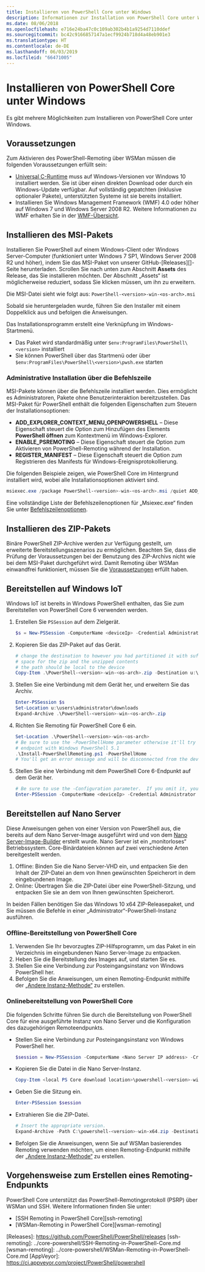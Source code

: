```yaml
---
title: Installieren von PowerShell Core unter Windows
description: Informationen zur Installation von PowerShell Core unter Windows
ms.date: 08/06/2018
ms.openlocfilehash: e716e24ba47c0c109ab302b4b1a9254d7110ddef
ms.sourcegitcommit: bc42c9166857147a1ecf9924b718d4a48eb901e3
ms.translationtype: HT
ms.contentlocale: de-DE
ms.lasthandoff: 06/03/2019
ms.locfileid: "66471005"
---
```

# <a name="installing-powershell-core-on-windows"></a>Installieren von PowerShell Core unter Windows

Es gibt mehrere Möglichkeiten zum Installieren von PowerShell Core unter Windows.

## <a name="prerequisites"></a>Voraussetzungen

Zum Aktivieren des PowerShell-Remoting über WSMan müssen die folgenden Voraussetzungen erfüllt sein:

- [Universal C-Runtime](https://www.microsoft.com/download/details.aspx?id=50410) muss auf Windows-Versionen vor Windows 10 installiert werden. Sie ist über einen direkten Download oder durch ein Windows-Update verfügbar. Auf vollständig gepatchten (inklusive optionaler Pakete), unterstützten Systeme ist sie bereits installiert.
- Installieren Sie Windows Management Framework (WMF) 4.0 oder höher auf Windows 7 und Windows Server 2008 R2. Weitere Informationen zu WMF erhalten Sie in der [WMF-Übersicht](/powershell/wmf/overview).

## <a name="a-idmsi-installing-the-msi-package"></a><a id="msi" />Installieren des MSI-Pakets

Installieren Sie PowerShell auf einem Windows-Client oder Windows Server-Computer (funktioniert unter Windows 7 SP1, Windows Server 2008 R2 und höher), indem Sie das MSI-Paket von unserer GitHub-[Releases][]-Seite herunterladen. Scrollen Sie nach unten zum Abschnitt **Assets** des Release, das Sie installieren möchten. Der Abschnitt „Assets“ ist möglicherweise reduziert, sodass Sie klicken müssen, um ihn zu erweitern.

Die MSI-Datei sieht wie folgt aus: `PowerShell-<version>-win-<os-arch>.msi`
<!-- TODO: should be updated to point to the Download Center as well -->

Sobald sie heruntergeladen wurde, führen Sie den Installer mit einem Doppelklick aus und befolgen die Anweisungen.

Das Installationsprogramm erstellt eine Verknüpfung im Windows-Startmenü.

- Das Paket wird standardmäßig unter `$env:ProgramFiles\PowerShell\<version>` installiert
- Sie können PowerShell über das Startmenü oder über `$env:ProgramFiles\PowerShell\<version>\pwsh.exe` starten

### <a name="administrative-install-from-the-command-line"></a>Administrative Installation über die Befehlszeile

MSI-Pakete können über die Befehlszeile installiert werden. Dies ermöglicht es Administratoren, Pakete ohne Benutzerinteraktion bereitzustellen. Das MSI-Paket für PowerShell enthält die folgenden Eigenschaften zum Steuern der Installationsoptionen:

- **ADD_EXPLORER_CONTEXT_MENU_OPENPOWERSHELL** – Diese Eigenschaft steuert die Option zum Hinzufügen des Elements **PowerShell öffnen** zum Kontextmenü im Windows-Explorer.
- **ENABLE_PSREMOTING** – Diese Eigenschaft steuert die Option zum Aktivieren von PowerShell-Remoting während der Installation.
- **REGISTER_MANIFEST** – Diese Eigenschaft steuert die Option zum Registrieren des Manifests für Windows-Ereignisprotokollierung.

Die folgenden Beispiele zeigen, wie PowerShell Core im Hintergrund installiert wird, wobei alle Installationsoptionen aktiviert sind.

```powershell
msiexec.exe /package PowerShell-<version>-win-<os-arch>.msi /quiet ADD_EXPLORER_CONTEXT_MENU_OPENPOWERSHELL=1 ENABLE_PSREMOTING=1 REGISTER_MANIFEST=1
```

Eine vollständige Liste der Befehlszeilenoptionen für „Msiexec.exe“ finden Sie unter [Befehlszeilenoptionen](/windows/desktop/Msi/command-line-options).

## <a name="a-idzip-installing-the-zip-package"></a><a id="zip" />Installieren des ZIP-Pakets

Binäre PowerShell ZIP-Archive werden zur Verfügung gestellt, um erweiterte Bereitstellungsszenarios zu ermöglichen. Beachten Sie, dass die Prüfung der Voraussetzungen bei der Benutzung des ZIP-Archivs nicht wie bei dem MSI-Paket durchgeführt wird. Damit Remoting über WSMan einwandfrei funktioniert, müssen Sie die [Voraussetzungen](#prerequisites) erfüllt haben.

## <a name="deploying-on-windows-iot"></a>Bereitstellen auf Windows IoT

Windows IoT ist bereits in Windows PowerShell enthalten, das Sie zum Bereitstellen von PowerShell Core 6 verwenden werden.

1. Erstellen Sie `PSSession` auf dem Zielgerät.

   ```powershell
   $s = New-PSSession -ComputerName <deviceIp> -Credential Administrator
   ```

2. Kopieren Sie das ZIP-Paket auf das Gerät.

   ```powershell
   # change the destination to however you had partitioned it with sufficient
   # space for the zip and the unzipped contents
   # the path should be local to the device
   Copy-Item .\PowerShell-<version>-win-<os-arch>.zip -Destination u:\users\administrator\Downloads -ToSession $s
   ```

3. Stellen Sie eine Verbindung mit dem Gerät her, und erweitern Sie das Archiv.

   ```powershell
   Enter-PSSession $s
   Set-Location u:\users\administrator\downloads
   Expand-Archive .\PowerShell-<version>-win-<os-arch>.zip
   ```

4. Richten Sie Remoting für PowerShell Core 6 ein.

   ```powershell
   Set-Location .\PowerShell-<version>-win-<os-arch>
   # Be sure to use the -PowerShellHome parameter otherwise it'll try to create a new
   # endpoint with Windows PowerShell 5.1
   .\Install-PowerShellRemoting.ps1 -PowerShellHome .
   # You'll get an error message and will be disconnected from the device because it has to restart WinRM
   ```

5. Stellen Sie eine Verbindung mit dem PowerShell Core 6-Endpunkt auf dem Gerät her.

   ```powershell
   # Be sure to use the -Configuration parameter.  If you omit it, you will connect to Windows PowerShell 5.1
   Enter-PSSession -ComputerName <deviceIp> -Credential Administrator -Configuration powershell.<version>
   ```

## <a name="deploying-on-nano-server"></a>Bereitstellen auf Nano Server

Diese Anweisungen gehen von einer Version von PowerShell aus, die bereits auf dem Nano Server-Image ausgeführt wird und von dem [Nano Server-Image-Builder](/windows-server/get-started/deploy-nano-server) erstellt wurde.
Nano Server ist ein „monitorloses“ Betriebssystem. Core-Binärdateien können auf zwei verschiedene Arten bereitgestellt werden.

1. Offline: Binden Sie die Nano Server-VHD ein, und entpacken Sie den Inhalt der ZIP-Datei an dem von Ihnen gewünschten Speicherort in dem eingebundenen Image.
2. Online: Übertragen Sie die ZIP-Datei über eine PowerShell-Sitzung, und entpacken Sie sie an dem von Ihnen gewünschten Speicherort.

In beiden Fällen benötigen Sie das Windows 10 x64 ZIP-Releasepaket, und Sie müssen die Befehle in einer „Administrator“-PowerShell-Instanz ausführen.

### <a name="offline-deployment-of-powershell-core"></a>Offline-Bereitstellung von PowerShell Core

1. Verwenden Sie Ihr bevorzugtes ZIP-Hilfsprogramm, um das Paket in ein Verzeichnis im eingebundenen Nano Server-Image zu entpacken.
2. Heben Sie die Bereitstellung des Images auf, und starten Sie es.
3. Stellen Sie eine Verbindung zur Posteingangsinstanz von Windows PowerShell her.
4. Befolgen Sie die Anweisungen, um einen Remoting-Endpunkt mithilfe der [„Andere Instanz-Methode“](../learn/remoting/wsman-remoting-in-powershell-core.md#executed-by-another-instance-of-powershell-on-behalf-of-the-instance-that-it-will-register) zu erstellen.

### <a name="online-deployment-of-powershell-core"></a>Onlinebereitstellung von PowerShell Core

Die folgenden Schritte führen Sie durch die Bereitstellung von PowerShell Core für eine ausgeführte Instanz von Nano Server und die Konfiguration des dazugehörigen Remoteendpunkts.

- Stellen Sie eine Verbindung zur Posteingangsinstanz von Windows PowerShell her.

  ```powershell
  $session = New-PSSession -ComputerName <Nano Server IP address> -Credential <An Administrator account on the system>
  ```

- Kopieren Sie die Datei in die Nano Server-Instanz.

  ```powershell
  Copy-Item <local PS Core download location>\powershell-<version>-win-x64.zip c:\ -ToSession $session
  ```

- Geben Sie die Sitzung ein.

  ```powershell
  Enter-PSSession $session
  ```

- Extrahieren Sie die ZIP-Datei.

  ```powershell
  # Insert the appropriate version.
  Expand-Archive -Path C:\powershell-<version>-win-x64.zip -DestinationPath "C:\PowerShellCore_<version>"
  ```

- Befolgen Sie die Anweisungen, wenn Sie auf WSMan basierendes Remoting verwenden möchten, um einen Remoting-Endpunkt mithilfe der [„Andere Instanz-Methode“](../learn/remoting/WSMan-Remoting-in-PowerShell-Core.md#executed-by-another-instance-of-powershell-on-behalf-of-the-instance-that-it-will-register) zu erstellen.

## <a name="how-to-create-a-remoting-endpoint"></a>Vorgehensweise zum Erstellen eines Remoting-Endpunkts

PowerShell Core unterstützt das PowerShell-Remotingprotokoll (PSRP) über WSMan und SSH. Weitere Informationen finden Sie unter:

- [SSH Remoting in PowerShell Core][ssh-remoting]
- [WSMan-Remoting in PowerShell Core][wsman-remoting]

<!-- [download-center]: TODO -->
[Releases]: https://github.com/PowerShell/PowerShell/releases [ssh-remoting]: ../core-powershell/SSH-Remoting-in-PowerShell-Core.md [wsman-remoting]: ../core-powershell/WSMan-Remoting-in-PowerShell-Core.md [AppVeyor]: https://ci.appveyor.com/project/PowerShell/powershell

